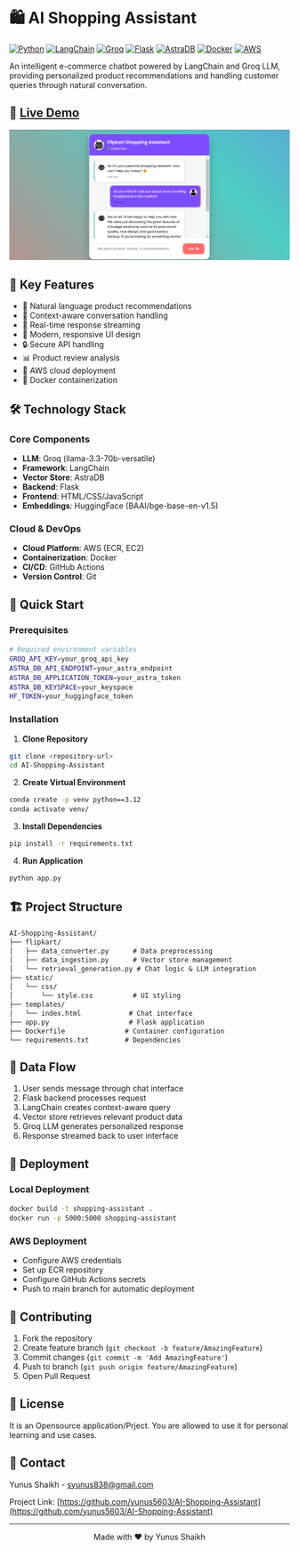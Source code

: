 # 🛍️ AI Shopping Assistant

[![Python](https://img.shields.io/badge/Python-3.8+-blue?logo=python&logoColor=white)](https://www.python.org/)
[![LangChain](https://img.shields.io/badge/LangChain-Framework-blue?logo=chainlink&logoColor=white)](https://langchain.io/)
[![Groq](https://img.shields.io/badge/Groq-LLM-orange?logo=transformer&logoColor=white)](https://www.groq.com/)
[![Flask](https://img.shields.io/badge/Flask-Backend-green?logo=flask&logoColor=white)](https://flask.palletsprojects.com/)
[![AstraDB](https://img.shields.io/badge/AstraDB-Vector%20Store-purple?logo=apache-cassandra&logoColor=white)](https://www.datastax.com/products/datastax-astra)
[![Docker](https://img.shields.io/badge/Docker-Containerized-blue?logo=docker&logoColor=white)](https://www.docker.com/)
[![AWS](https://img.shields.io/badge/AWS-Cloud%20Deployed-orange?logo=amazon-aws&logoColor=white)](https://aws.amazon.com/)

An intelligent e-commerce chatbot powered by LangChain and Groq LLM, providing personalized product recommendations and handling customer queries through natural conversation.

## 🌟 [Live Demo](https://yunus5603-chatsql-app-4qqccv.streamlit.app/)

![Demo Screenshot](images/ChatBot.png)

## 🎯 Key Features

- 🤖 Natural language product recommendations
- 💬 Context-aware conversation handling
- 🔄 Real-time response streaming
- 🎨 Modern, responsive UI design
- 🔒 Secure API handling
- 📊 Product review analysis
- 🚀 AWS cloud deployment
- 🐳 Docker containerization

## 🛠️ Technology Stack

### Core Components
- **LLM**: Groq (llama-3.3-70b-versatile)
- **Framework**: LangChain
- **Vector Store**: AstraDB
- **Backend**: Flask
- **Frontend**: HTML/CSS/JavaScript
- **Embeddings**: HuggingFace (BAAI/bge-base-en-v1.5)

### Cloud & DevOps
- **Cloud Platform**: AWS (ECR, EC2)
- **Containerization**: Docker
- **CI/CD**: GitHub Actions
- **Version Control**: Git

## 🚀 Quick Start

### Prerequisites
```bash
# Required environment variables
GROQ_API_KEY=your_groq_api_key
ASTRA_DB_API_ENDPOINT=your_astra_endpoint
ASTRA_DB_APPLICATION_TOKEN=your_astra_token
ASTRA_DB_KEYSPACE=your_keyspace
HF_TOKEN=your_huggingface_token
```

### Installation

1. **Clone Repository**
```bash
git clone <repository-url>
cd AI-Shopping-Assistant
```

2. **Create Virtual Environment**
```bash
conda create -p venv python==3.12
conda activate venv/
```

3. **Install Dependencies**
```bash
pip install -r requirements.txt
```

4. **Run Application**
```bash
python app.py
```

## 🏗️ Project Structure

```
AI-Shopping-Assistant/
├── flipkart/
│   ├── data_converter.py      # Data preprocessing
│   ├── data_ingestion.py      # Vector store management
│   └── retrieval_generation.py # Chat logic & LLM integration
├── static/
│   └── css/
│       └── style.css          # UI styling
├── templates/
│   └── index.html            # Chat interface
├── app.py                    # Flask application
├── Dockerfile               # Container configuration
└── requirements.txt         # Dependencies
```

## 🔄 Data Flow

1. User sends message through chat interface
2. Flask backend processes request
3. LangChain creates context-aware query
4. Vector store retrieves relevant product data
5. Groq LLM generates personalized response
6. Response streamed back to user interface

## 🚀 Deployment

### Local Deployment
```bash
docker build -t shopping-assistant .
docker run -p 5000:5000 shopping-assistant
```

### AWS Deployment
- Configure AWS credentials
- Set up ECR repository
- Configure GitHub Actions secrets
- Push to main branch for automatic deployment

## 🤝 Contributing

1. Fork the repository
2. Create feature branch (`git checkout -b feature/AmazingFeature`)
3. Commit changes (`git commit -m 'Add AmazingFeature'`)
4. Push to branch (`git push origin feature/AmazingFeature`)
5. Open Pull Request

## 📝 License

It is an Opensource application/Prject. You are allowed to use it for personal learning and use cases.

## 👥 Contact

Yunus Shaikh - [syunus838@gmail.com](mailto:syunus838@gmail.com)

Project Link: [https://github.com/yunus5603/AI-Shopping-Assistant](https://github.com/yunus5603/AI-Shopping-Assistant)

---

<p align="center">Made with ❤️ by Yunus Shaikh</p>

